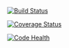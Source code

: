 [![Build Status](https://travis-ci.org/Bernardoow/study_of_attrs_and_tests.svg?branch=master)](https://travis-ci.org/Bernardoow/study_of_attrs_and_tests)

[![Coverage Status](https://coveralls.io/repos/github/Bernardoow/study_of_attrs_and_tests/badge.svg)](https://coveralls.io/github/Bernardoow/study_of_attrs_and_tests)

[![Code Health](https://landscape.io/github/Bernardoow/study_of_attrs_and_tests/master/landscape.svg?style=flat)](https://landscape.io/github/Bernardoow/study_of_attrs_and_tests/master)
